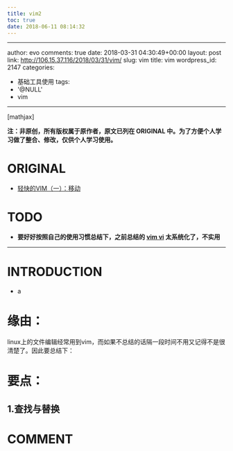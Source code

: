 ```yaml
---
title: vim2
toc: true
date: 2018-06-11 08:14:32
---
```

---
author: evo
comments: true
date: 2018-03-31 04:30:49+00:00
layout: post
link: http://106.15.37.116/2018/03/31/vim/
slug: vim
title: vim
wordpress_id: 2147
categories:
- 基础工具使用
tags:
- '@NULL'
- vim
---

<!-- more -->

[mathjax]

**注：非原创，所有版权属于原作者，原文已列在 ORIGINAL 中。为了方便个人学习做了整合、修改，仅供个人学习使用。**


# ORIGINAL





 	
  * [轻快的VIM（一）：移动](http://www.cnblogs.com/nerxious/archive/2012/12/21/2827303.html)




# TODO





 	
  * **要好好按照自己的使用习惯总结下，之前总结的 [vim vi](http://106.15.37.116/2018/05/04/vim-vi/) 太系统化了，不实用**





* * *





# INTRODUCTION





 	
  * a





# 缘由：


linux上的文件编辑经常用到vim，而如果不总结的话隔一段时间不用又记得不是很清楚了。因此要总结下：


# 要点：




## 1.查找与替换













# COMMENT



